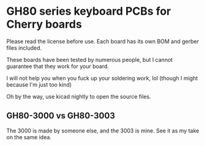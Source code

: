 # GH80 series keyboard PCBs for Cherry boards

Please read the license before use. Each board has its own BOM and gerber files included.

These boards have been tested by numerous people, but I cannot guarantee that they work for your board.

I will not help you when you fuck up your soldering work, lol (though I might because I'm just too kind)

Oh by the way, use kicad nightly to open the source files.

## GH80-3000 vs GH80-3003
The 3000 is made by someone else, and the 3003 is mine. See it as my take on the same idea.
